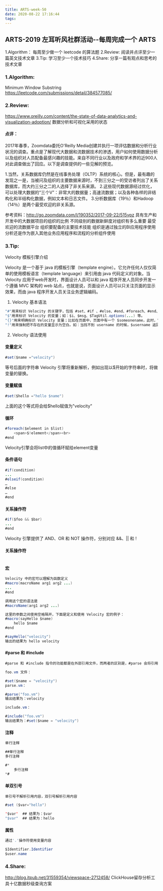 ```yaml
---
title: ARTS-week-50
date: 2020-08-22 17:16:44
tags:
---
```



## ARTS-2019 左耳听风社群活动--每周完成一个 ARTS
1.Algorithm： 每周至少做一个 leetcode 的算法题
2.Review: 阅读并点评至少一篇英文技术文章
3.Tip: 学习至少一个技术技巧
4.Share: 分享一篇有观点和思考的技术文章

### 1.Algorithm:

Minimum Window Substring https://leetcode.com/submissions/detail/384577085/

### 2.Review:

https://www.oreilly.com/content/the-state-of-data-analytics-and-visualization-adoption/
数据分析和可视化采用的状态

#### 点评：

2017年春季，Zoomdata委托O'Reilly Media创建并执行一项评估数据和分析行业状况的调查。重点是了解现代大数据和流数据技术的渗透，用户如何使用数据分析以及组织对人员配备最感兴趣的技能。来自不同行业以及政府和学术界的近900人对此调查做出了回应。以下是调查提供的一些见解的预览。

1.当然，关系数据库仍然是在线事务处理（OLTP）系统的核心。但是，最有趣的发现之一是，当被问及组织的主要数据来源时，不到三分之一的受访者列出了关系数据库，而大约三分之二的人选择了非关系来源。
2.这些现代数据源经过优化，可以处理大数据的“三个V”：非常大的数据量；高速流数据；以及各种各样的非结构化和半结构化数据，例如文本和日志文件。
3.分析数据库（19％）和Hadoop（14％）是两个最受欢迎的非关系源。

参考资料：http://go.zoomdata.com/l/190352/2017-09-22/515vpz
具有生产和开发中的大数据项目的组织的比例
不同级别的数据新鲜度对组织有多么重要
最受欢迎的流数据平台
组织要配备的主要技术技能
组织是通过独立的BI应用程序使用分析还是作为嵌入其他业务应用程序和流程的分析组件使用

### 3.Tip:

Velocity 模板引擎介绍

Velocity 是一个基于 java 的模板引擎（template engine）。它允许任何人仅仅简单的使用模板语言（template language）来引用由 java 代码定义的对象。当 Velocity 应用于web开发时，界面设计人员可以和 java 程序开发人员同步开发一个遵循 MVC 架构的 web 站点，也就是说，页面设计人员可以只关注页面的显示效果，而由 java 程序开发人员关注业务逻辑编码。

1. Velocity 基本语法

```java
"#"用来标识 Velocity 的关键字，包括 #set、#if 、#else、#end、#foreach、#end、#include、#parse、#macro 等；
"$"用来标识 Velocity 的变量；如：$i、$msg、$TagUtil.options(...) 等。
"{}"用来明确标识 Velocity 变量；比如在页面中，页面中有一个 $someonename，此时，Velocity 将把 someonename 作为变量名，若我们程序是想在 someone 这个变量的后面紧接着显示 name 字符，则上面的标签应该改成 ${someone}name。
"!"用来强制把不存在的变量显示为空白。如：当找不到 username 的时候，$username 返回字符串 "$username"，而 $!username 返回空字符串""
```

2. Velocity 语法使用

#### 变量定义
```java
#set($name ="velocity")
```
等号后面的字符串 Velocity 引擎将重新解析，例如出现以$开始的字符串时，将做变量的替换。

#### 变量赋值
```java
#set($hello ="hello $name")
```
上面的这个等式将会给$hello赋值为"velocity"

#### 循环
```java
#foreach($element in $list) 
    <span>$!element</span><br>
#end
```
Velocity引擎会将list中的值循环赋给element变量

#### 条件语句
```java
#if(condition)
...
#elseif(condition)
…
#else
…
#end
```

#### 关系操作符
```java
#if($foo && $bar)
...
#end
```
Velocity 引擎提供了 AND、OR 和 NOT 操作符，分别对应 &&、|| 和 !

#### 关系操作符
```java

```

#### 宏
```java
Velocity 中的宏可以理解为函数定义
#macro(macroName arg1 arg2 ...)
...
#end

调用这个宏的语法是
#macroName(arg1 arg2 ...)

这里的参数之间使用空格隔开，下面是定义和使用 Velocity 宏的例子：
#macro(sayHello $name)
    hello $name
#end

#sayHello("velocity")
输出的结果为 hello velocity
```

#### #parse 和 #include
```java
#parse 和 #include 指令的功能都是在外部引用文件，而两者的区别是，#parse 会将引用的内容当成类似于源码文件，会将内容在引入的地方进行解析，#include 是将引入文件当成资源文件，会将引入内容原封不动地以文本输出。分别看以下例子：

foo.vm 文件：

#set($name = "velocity")
parse.vm：

#parse("foo.vm")
输出结果为：velocity

include.vm：

#include("foo.vm")
输出结果为：#set($name = "velocity")
```

#### 注释
```java
单行注释

##单行注释
多行注释

#*
    多行注释
*#
```

#### 单双引号
```java
单引号不解析引用内容，双引号解析引用内容

#set ($var="hello")

'$var'  ## 结果为：$var
"$var"  ## 结果为：hello
```

#### 属性
```java
通过'.'操作符使用变量内容

$Identifier.Identifier
$user.name
```

### 4.Share:

http://blog.itpub.net/31559354/viewspace-2712458/
ClickHouse留存分析工具十亿数据秒级查询方案